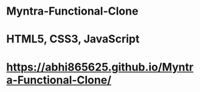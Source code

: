 # Myntra-Functional-Clone

# HTML5, CSS3, JavaScript

# https://abhi865625.github.io/Myntra-Functional-Clone/


